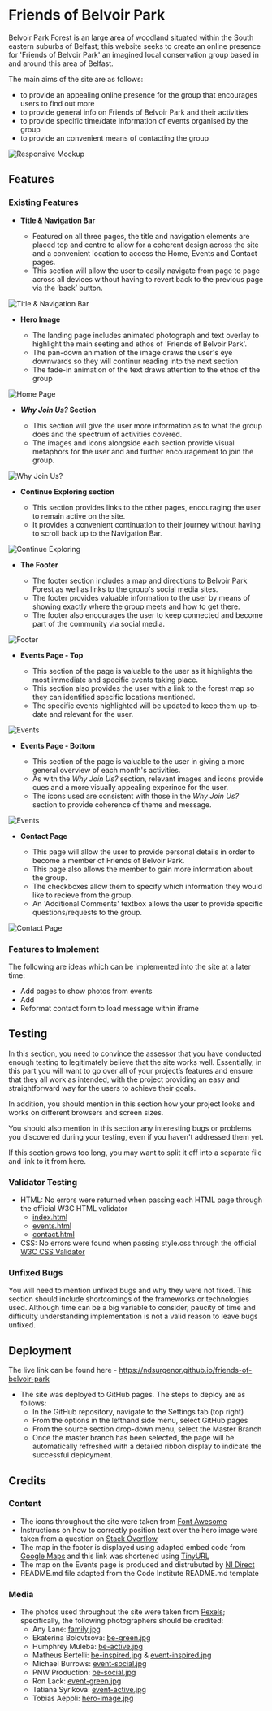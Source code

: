 # Friends of Belvoir Park

Belvoir Park Forest is an large area of woodland situated within the South eastern suburbs of Belfast; this website seeks to create an online presence for 'Friends of Belvoir Park' an imagined local conservation group based in and around this area of Belfast.

The main aims of the site are as follows:
- to provide an appealing online presence for the group that encourages users to find out more
- to provide general info on Friends of Belvoir Park and their activities
- to provide specific time/date information of events organised by the group
- to provide an convenient means of contacting the group

![Responsive Mockup](https://github.com/lucyrush/readme-template/blob/master/media/love_running_mockup.png)

## Features 

### Existing Features

- __Title & Navigation Bar__

  - Featured on all three pages, the title and navigation elements are placed top and centre to allow for a coherent design across the site and a convenient location to access the Home, Events and Contact pages.
  - This section will allow the user to easily navigate from page to page across all devices without having to revert back to the previous page via the ‘back’ button. 

![Title & Navigation Bar](assets/images/readme/title_navigation.png)

- __Hero Image__

  - The landing page includes animated photograph and text overlay to highlight the main seeting and ethos of 'Friends of Belvoir Park'. 
  - The pan-down animation of the image draws the user's eye downwards so they will continur reading into the next section
  - The fade-in animation of the text draws attention to the ethos of the group

![Home Page](assets/images/readme/hero_image.png)

- __*Why Join Us?* Section__

  - This section will give the user more information as to what the group does and the spectrum of activities covered. 
  - The images and icons alongside each section provide visual metaphors for the user and and further encouragement to join the group.

![Why Join Us?](assets/images/readme/why_join_us.png)

- __Continue Exploring section__

  - This section provides links to the other pages, encouraging the user to remain active on the site.
  - It provides a convenient continuation to their journey without having to scroll back up to the Navigation Bar.

![Continue Exploring](assets/images/readme/continue_exploring.png)

- __The Footer__ 

  - The footer section includes a map and directions to Belvoir Park Forest as well as links to the group's social media sites.
  - The footer provides valuable information to the user by means of showing exactly where the group meets and how to get there. 
  - The footer also encourages the user to keep connected and become part of the community via social media.

![Footer](assets/images/readme/footer.png)

- __Events Page - Top__

  - This section of the page is valuable to the user as it highlights the most immediate and specific events taking place.
  - This section also provides the user with a link to the forest map so they can identified specific locations mentioned.
  - The specific events highlighted will be updated to keep them up-to-date and relevant for the user.

![Events](assets/images/readme/events_top.png)

- __Events Page - Bottom__

  - This section of the page is valuable to the user in giving a more general overview of each month's activities.
  - As with the *Why Join Us?* section, relevant images and icons provide cues and a more visually appealing experince for the user.
  - The icons used are consistent with those in the *Why Join Us?* section to provide coherence of theme and message.

![Events](assets/images/readme/events_bottom.png)

- __Contact Page__

  - This page will allow the user to provide personal details in order to become a member of Friends of Belvoir Park.
  - This page also allows the member to gain more information about the group.
  - The checkboxes allow them to specify which information they would like to recieve from the group.
  - An 'Additional Comments' textbox allows the user to provide specific questions/requests to the group.

![Contact Page](assets/images/readme/contact.png)


### Features to Implement

The following are ideas which can be implemented into the site at a later time:
- Add pages to show photos from events
- Add
- Reformat contact form to load message within iframe

## Testing 

In this section, you need to convince the assessor that you have conducted enough testing to legitimately believe that the site works well. Essentially, in this part you will want to go over all of your project’s features and ensure that they all work as intended, with the project providing an easy and straightforward way for the users to achieve their goals.

In addition, you should mention in this section how your project looks and works on different browsers and screen sizes.

You should also mention in this section any interesting bugs or problems you discovered during your testing, even if you haven't addressed them yet.

If this section grows too long, you may want to split it off into a separate file and link to it from here.


### Validator Testing 

- HTML: No errors were returned when passing each HTML page through the official W3C HTML validator
  - [index.html](https://validator.w3.org/nu/?doc=https%3A%2F%2Fndsurgenor.github.io%2Ffriends-of-belvoir-park%2Findex.html)
  - [events.html](https://validator.w3.org/nu/?doc=https%3A%2F%2Fndsurgenor.github.io%2Ffriends-of-belvoir-park%2Fevents.html)
  - [contact.html](https://validator.w3.org/nu/?doc=https%3A%2F%2Fndsurgenor.github.io%2Ffriends-of-belvoir-park%2Fcontact.html)
- CSS: No errors were found when passing style.css through the official [W3C CSS Validator](https://jigsaw.w3.org/css-validator/validator?uri=https%3A%2F%2Fndsurgenor.github.io%2Ffriends-of-belvoir-park%2F&profile=css3svg&usermedium=all&warning=1&vextwarning=&lang=en)

### Unfixed Bugs

You will need to mention unfixed bugs and why they were not fixed. This section should include shortcomings of the frameworks or technologies used. Although time can be a big variable to consider, paucity of time and difficulty understanding implementation is not a valid reason to leave bugs unfixed. 

## Deployment

The live link can be found here - https://ndsurgenor.github.io/friends-of-belvoir-park 

- The site was deployed to GitHub pages. The steps to deploy are as follows: 
  - In the GitHub repository, navigate to the Settings tab (top right)
  - From the options in the lefthand side menu, select GitHub pages
  - From the source section drop-down menu, select the Master Branch
  - Once the master branch has been selected, the page will be automatically refreshed with a detailed ribbon display to indicate the successful deployment.

## Credits 

### Content 

- The icons throughout the site were taken from [Font Awesome](https://fontawesome.com/)
- Instructions on how to correctly position text over the hero image were taken from a question on [Stack Overflow](https://stackoverflow.com/questions/34739570/hero-image-text-overlay-moves-around-on-browser-resize)
- The map in the footer is displayed using adapted embed code from [Google Maps](https://goo.gl/maps/7sfANXM9UZmFgrss6)
  and this link was shortened using [TinyURL](https://tinyurl.com/app)
- The map on the Events page is produced and distrubuted by [NI Direct](https://www.nidirect.gov.uk/publications/northern-ireland-public-forests-trail-maps)
- README.md file adapted from the Code Institute README.md template

### Media

- The photos used throughout the site were taken from [Pexels](https://pexels.com); specifically, the following photographers should be credited:
  - Any Lane: [family.jpg](https://www.pexels.com/photo/family-visiting-tree-farm-and-walking-among-pines-5728297/)
  - Ekaterina Bolovtsova: [be-green.jpg](https://www.pexels.com/photo/scouts-collecting-rubbish-in-a-forest-5036781/)
  - Humphrey Muleba: [be-active.jpg](https://www.pexels.com/photo/woman-and-dog-walking-at-woods-1612847/)
  - Matheus Bertelli: [be-inspired.jpg](https://www.pexels.com/photo/photo-of-man-sitting-in-front-3321796/)
      & [event-inspired.jpg](https://www.pexels.com/photo/photo-of-people-sitting-on-chairs-3321789/)
  - Michael Burrows: [event-social.jpg](https://www.pexels.com/photo/chemex-coffeemaker-with-cup-placed-on-terrace-with-metal-kettle-and-hand-grinder-7125621/)
  - PNW Production: [be-social.jpg](https://www.pexels.com/photo/people-hiking-in-a-forest-7624986/)
  - Ron Lack: [event-green.jpg](https://www.pexels.com/photo/happy-woman-doing-an-environmental-cleanup-9543745/)
  - Tatiana Syrikova: [event-active.jpg](https://www.pexels.com/photo/anonymous-man-with-baby-on-shoulders-walking-away-3932687/)
  - Tobias Aeppli: [hero-image.jpg](https://www.pexels.com/photo/trees-1125265/)